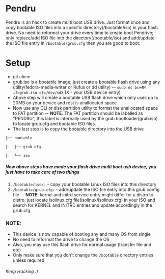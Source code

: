 # Pendru
Pendru is an hack to create multi boot USB drive. 
Just format once and copy bootable ISO files into a specific directory(/bootable/iso) in your flash drive.
No need to reformat your drive every time to create boot Pendrive; only replace/add ISO file into the directory(/bootable/iso) and add/update the ISO file entry in ```/bootable/grub.cfg``` then you are good to boot.


# Setup
- git clone <this repo> 
- grub.iso is a bootable image; just create a bootable flash drive using any utility(fedora-media-writer or Rufus or dd utility)
-- ```sudo dd bs=4M if=grub.iso of=/dev/sdX``` (X - your USB device entry)
- Above step will create a bootable USB flash drive which only uses up to 20MB on your device and rest is unallocated space
- Now use any CLI or disk partition utility to format the unallocated space to FAT partition
-- **NOTE**: The FAT partition should be labelled as "PENDRU", this label is internally used by the grub bootloader(grub.iso) to locate grub.cfg and bootable ISO files.
- The last step is to copy the bootable directory into the USB drive

```bash  
├── bootable

│   ├── grub.cfg

│   └── iso
```
##### Now above steps have made your flash drive multi boot usb device, you just have to take care of two things
1. ```/bootable/iso/:``` - copy your bootable Linux ISO files into this directory
2. ```/bootable/grub.cfg:``` - add/update the ISO file entry into this grub config file -- **NOTE**: kernel and initrd service entry might differ for a distro to distro; just locate isolinux.cfg file(isolinux/isolinux.cfg) in your ISO and search for KERNEL and INITRD entries and update accordingly in the grub.cfg


### NOTE:
- This device is now capable of booting any and many OS from single
- No need to reformat the drive to change the OS
- Also, you may use this flash drive for normal usage (transfer file and etc)
- Only make sure that you don't change the ```/bootable``` directory entries unless required


###### Keep Hacking :)
